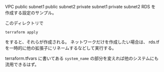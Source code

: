 VPC
    public subnet1
    public subnet2
    private subnet1
    private subnet2
    RDS
を作成する設定のサンプル。

このディレクトリで

```
terraform apply
```

をすると、それらが作成される。
ネットワークだけを作成したい場合は、 rds.tf を一時的に他の拡張子にリネームするなどして実行する。

terraform.tfvars に書いてある `system_name` の部分を変えれば他のシステムにも流用できるはず。
